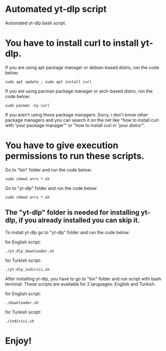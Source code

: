 # Automated yt-dlp script
Automated yt-dlp bash script.

# You have to install curl to install yt-dlp.
If you are using apt package manager or debian-based distro, run the code below: 
```
sudo apt update ; sudo apt install curl
```
If you are using pacman package manager or arch-based distro, run the code below:
```
sudo pacman -Sy curl
```
If you aren't using these package managers:
Sorry, i don't know other package managers and you can search it on the net like "how to install curl with 'your package manager'" or "how to install curl in 'your distro'".
# You have to give execution permissions to run these scripts.
Go to "bin" folder and run the code below:
```
sudo chmod a+rx *.sh
```
Go to "yt-dlp" folder and run the code below:
```
sudo chmod a+rx *.sh
```
## The "yt-dlp" folder is needed for installing yt-dlp, if you already installed you can skip it.

To install yt-dlp go to "yt-dlp" folder and run the code below:

for English script:
```
./yt-dlp_downloader.sh
```
for Turkish script:
```
./yt-dlp_indirici.sh
```

After installing yt-dlp, you have to go to "bin" folder and run script with bash terminal.
These scripts are available for 2 languages: English and Turkish.

for English script:
```
./downloader.sh
```
for Turkish script:
```
./indirici.sh
```

 # Enjoy!
